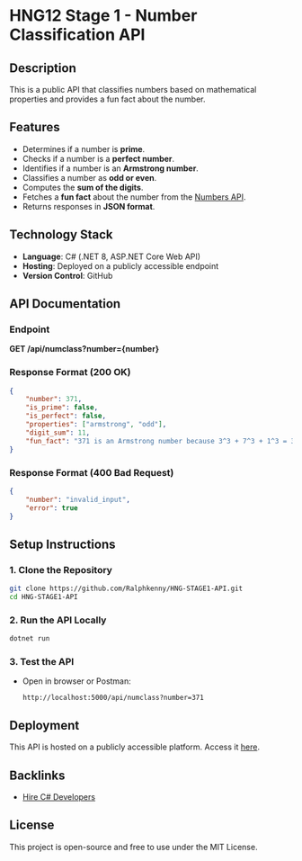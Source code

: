 # HNG12 Stage 1 - Number Classification API

## Description
This is a public API that classifies numbers based on mathematical properties and provides a fun fact about the number.

## Features
- Determines if a number is **prime**.
- Checks if a number is a **perfect number**.
- Identifies if a number is an **Armstrong number**.
- Classifies a number as **odd or even**.
- Computes the **sum of the digits**.
- Fetches a **fun fact** about the number from the [Numbers API](http://numbersapi.com/).
- Returns responses in **JSON format**.

## Technology Stack
- **Language**: C# (.NET 8, ASP.NET Core Web API)
- **Hosting**: Deployed on a publicly accessible endpoint
- **Version Control**: GitHub

## API Documentation
### **Endpoint**
**GET /api/numclass?number={number}**

### **Response Format (200 OK)**
```json
{
    "number": 371,
    "is_prime": false,
    "is_perfect": false,
    "properties": ["armstrong", "odd"],
    "digit_sum": 11,
    "fun_fact": "371 is an Armstrong number because 3^3 + 7^3 + 1^3 = 371"
}
```

### **Response Format (400 Bad Request)**
```json
{
    "number": "invalid_input",
    "error": true
}
```

## Setup Instructions
### **1. Clone the Repository**
```sh
git clone https://github.com/Ralphkenny/HNG-STAGE1-API.git
cd HNG-STAGE1-API

```

### **2. Run the API Locally**
```sh
dotnet run
```

### **3. Test the API**
- Open in browser or Postman:
  ```
  http://localhost:5000/api/numclass?number=371
  ```

## Deployment
This API is hosted on a publicly accessible platform. Access it [here](https://hng-stage1-api.fly.dev/api/numclass?number=371).

## Backlinks

- [Hire C# Developers](https://hng.tech/hire/csharp-developers)

## License
This project is open-source and free to use under the MIT License.

